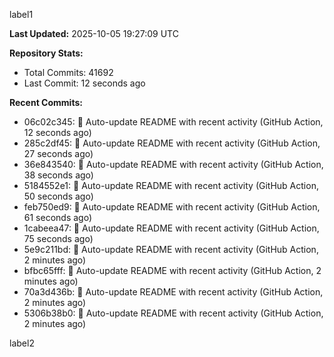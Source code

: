 
label1 
<!-- ACTIVITY_START -->
**Last Updated:** 2025-10-05 19:27:09 UTC

**Repository Stats:**
- Total Commits: 41692
- Last Commit: 12 seconds ago

**Recent Commits:**
- 06c02c345: 🤖 Auto-update README with recent activity (GitHub Action, 12 seconds ago)
- 285c2df45: 🤖 Auto-update README with recent activity (GitHub Action, 27 seconds ago)
- 36e843540: 🤖 Auto-update README with recent activity (GitHub Action, 38 seconds ago)
- 5184552e1: 🤖 Auto-update README with recent activity (GitHub Action, 50 seconds ago)
- feb750ed9: 🤖 Auto-update README with recent activity (GitHub Action, 61 seconds ago)
- 1cabeea47: 🤖 Auto-update README with recent activity (GitHub Action, 75 seconds ago)
- 5e9c211bd: 🤖 Auto-update README with recent activity (GitHub Action, 2 minutes ago)
- bfbc65fff: 🤖 Auto-update README with recent activity (GitHub Action, 2 minutes ago)
- 70a3d436b: 🤖 Auto-update README with recent activity (GitHub Action, 2 minutes ago)
- 5306b38b0: 🤖 Auto-update README with recent activity (GitHub Action, 2 minutes ago)
<!-- ACTIVITY_END -->

label2
